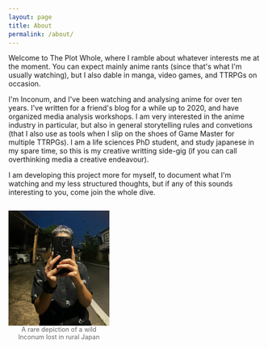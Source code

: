 ```yaml
---
layout: page
title: About
permalink: /about/
---
```


Welcome to The Plot Whole, where I ramble about whatever interests me at the moment. You can expect mainly anime rants (since that's what I'm usually watching), but I also dable in manga, video games, and TTRPGs on occasion.


I'm Inconum, and I've been watching and analysing anime for over ten years. I've written for a friend's blog for a while up to 2020, and have organized media analysis workshops. I am very interested in the anime industry in particular, but also in general storytelling rules and convetions (that I also use as tools when I slip on the shoes of Game Master for multiple TTRPGs). I am a life sciences PhD student, and study japanese in my spare time, so this is my creative writting side-gig (if you can call overthinking media a creative endeavour).

I am developing this project more for myself, to document what I'm watching and my less structured thoughts, but if any of this sounds interesting to you, come join the whole dive.

<div style="text-align: left;">
  <figure style="margin: 1em 0; display: inline-block; text-align: center;">
    <img src="/images/000_itsmeinconum.JPG" alt="its me" style="width: 200px; display: block; margin: 0 auto;">
    <figcaption style="font-size: 0.9em; color: #666;">A rare depiction of a wild <br> Inconum lost in rural Japan</figcaption>
  </figure>
</div>
